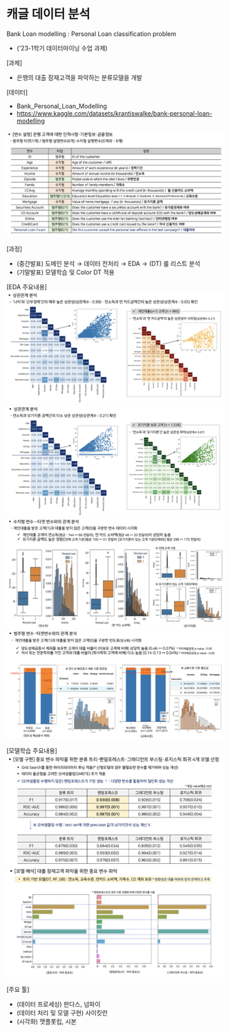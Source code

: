 # 캐글 데이터 분석
Bank Loan modelling : Personal Loan classification problem
- ('23-1학기 데이터마이닝 수업 과제)

[과제]
- 은행의 대출 잠재고객을 파악하는 분류모델을 개발

[데이터]
- Bank_Personal_Loan_Modelling
- https://www.kaggle.com/datasets/krantiswalke/bank-personal-loan-modelling

![](./image1.png)

[과정]
- (중간발표) 도메인 분석 → 데이터 전처리 → EDA → (DT) 룰 리스트 분석
- (기말발표) 모델학습 및 Color DT 적용

[EDA 주요내용]
![](./image2.png)
![](./image3.png)
![](./image4.png)
![](./image5.png)

[모델학습 주요내용]
![](./image6.png)
![](./image7.png)

[주요 툴]
- (데이터 프로세싱) 판다스, 넘파이
- (데이터 처리 및 모델 구현) 사이킷런
- (시각화) 맷플롯립, 시본



